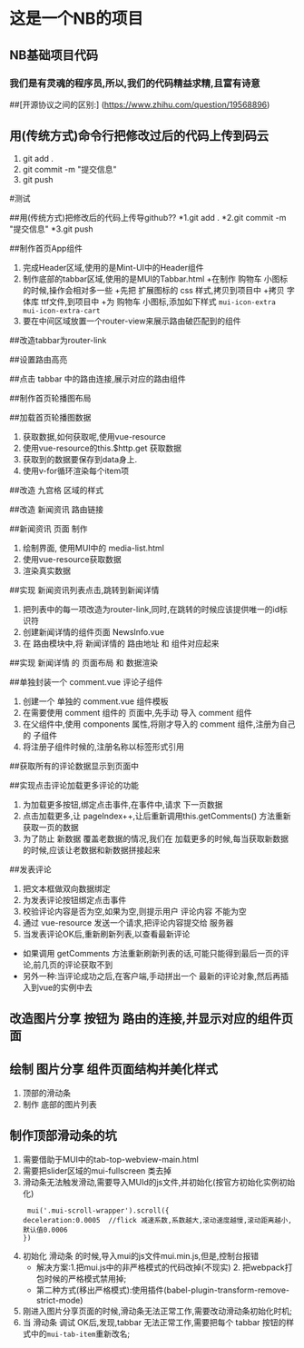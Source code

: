 # 这是一个NB的项目

## NB基础项目代码

### 我们是有灵魂的程序员,所以,我们的代码精益求精,且富有诗意

##[开源协议之间的区别:]
(https://www.zhihu.com/question/19568896)

## 用(传统方式)命令行把修改过后的代码上传到码云
1. git add .
2. git commit -m "提交信息"
3. git push

#测试

##用(传统方式)把修改后的代码上传导github??
*1.git add .
*2.git commit -m "提交信息"
*3.git push

##制作首页App组件
1. 完成Header区域,使用的是Mint-UI中的Header组件
2. 制作底部的tabbar区域,使用的是MUI的Tabbar.html
    +在制作 购物车 小图标的时候,操作会相对多一些
    +先把 扩展图标的 css 样式,拷贝到项目中
    +拷贝 字体库 ttf文件,到项目中
    +为 购物车 小图标,添加如下样式 `mui-icon-extra mui-icon-extra-cart`
3. 要在中间区域放置一个router-view来展示路由破匹配到的组件

##改造tabbar为router-link

##设置路由高亮

##点击 tabbar 中的路由连接,展示对应的路由组件

##制作首页轮播图布局


##加载首页轮播图数据
1. 获取数据,如何获取呢,使用vue-resource
2. 使用vue-resource的this.$http.get 获取数据
3. 获取到的数据要保存到data身上.
4. 使用v-for循环渲染每个item项


##改造 九宫格 区域的样式


##改造 新闻资讯 路由链接

##新闻资讯 页面 制作
1. 绘制界面, 使用MUI中的 media-list.html
2. 使用vue-resource获取数据
3. 渲染真实数据

##实现 新闻资讯列表点击,跳转到新闻详情
1. 把列表中的每一项改造为router-link,同时,在跳转的时候应该提供唯一的id标识符
2. 创建新闻详情的组件页面 NewsInfo.vue
3. 在 路由模块中,将 新闻详情的 路由地址 和 组件对应起来

##实现 新闻详情 的 页面布局 和 数据渲染


##单独封装一个 comment.vue 评论子组件
1. 创建一个 单独的 comment.vue 组件模板
2. 在需要使用 comment 组件的 页面中,先手动 导入 comment 组件
3. 在父组件中,使用 components 属性,将刚才导入的 comment 组件,注册为自己的 子组件
4. 将注册子组件时候的,注册名称以标签形式引用

##获取所有的评论数据显示到页面中


##实现点击评论加载更多评论的功能
1. 为加载更多按钮,绑定点击事件,在事件中,请求 下一页数据
2. 点击加载更多,让 pageIndex++,让后重新调用this.getComments() 方法重新获取一页的数据
3. 为了防止 新数据 覆盖老数据的情况,我们在 加载更多的时候,每当获取新数据的时候,应该让老数据和新数据拼接起来

##发表评论
1. 把文本框做双向数据绑定
2. 为发表评论按钮绑定点击事件
3. 校验评论内容是否为空,如果为空,则提示用户 评论内容 不能为空
4. 通过 vue-resource 发送一个请求,把评论内容提交给 服务器
5. 当发表评论OK后,重新刷新列表,以查看最新评论
+ 如果调用 getComments 方法重新刷新列表的话,可能只能得到最后一页的评论,前几页的评论获取不到
+ 另外一种:当评论成功之后,在客户端,手动拼出一个 最新的评论对象,然后再插入到vue的实例中去

## 改造图片分享 按钮为 路由的连接,并显示对应的组件页面

## 绘制 图片分享 组件页面结构并美化样式
1. 顶部的滑动条
2. 制作 底部的图片列表
## 制作顶部滑动条的坑
1. 需要借助于MUI中的tab-top-webview-main.html
2. 需要把slider区域的mui-fullscreen 类去掉
3. 滑动条无法触发滑动,需要导入MUId的js文件,并初始化(按官方初始化实例初始化)
    ```
     mui('.mui-scroll-wrapper').scroll({
    deceleration:0.0005  //flick 减速系数,系数越大,滚动速度越慢,滚动距离越小,默认值0.0006
    }) 
    ```
4. 初始化 滑动条 的时候,导入mui的js文件mui.min.js,但是,控制台报错 
    + 解决方案:1.把mui.js中的非严格模式的代码改掉(不现实)  2. 把webpack打包时候的严格模式禁用掉;
    + 第二种方式(移出严格模式):使用插件(babel-plugin-transform-remove-strict-mode)
5. 刚进入图片分享页面的时候,滑动条无法正常工作,需要改动滑动条初始化时机;
6. 当 滑动条 调试 OK后,发现,tabbar 无法正常工作,需要把每个 tabbar 按钮的样式中的`mui-tab-item`重新改名;